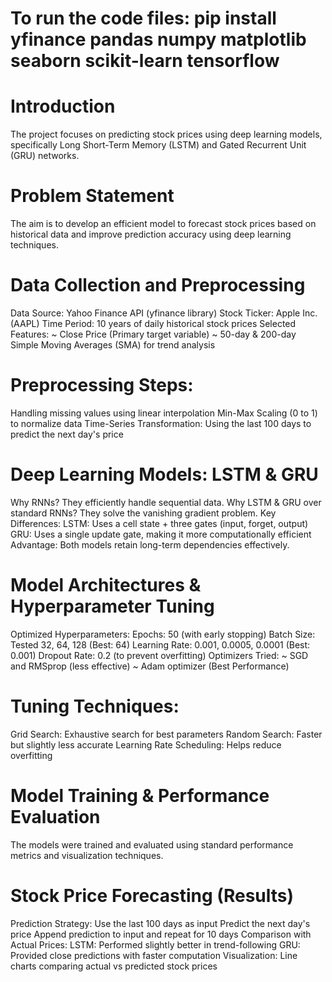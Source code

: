 # To run the code files: pip install yfinance pandas numpy matplotlib seaborn scikit-learn tensorflow

# Introduction
The project focuses on predicting stock prices using deep learning models, specifically Long Short-Term Memory (LSTM) and Gated Recurrent Unit (GRU) networks.

# Problem Statement
The aim is to develop an efficient model to forecast stock prices based on historical data and improve prediction accuracy using deep learning techniques.

# Data Collection and Preprocessing
Data Source: Yahoo Finance API (yfinance library)
Stock Ticker: Apple Inc. (AAPL)
Time Period: 10 years of daily historical stock prices
Selected Features: 
  ~ Close Price (Primary target variable)
  ~ 50-day & 200-day Simple Moving Averages (SMA) for trend analysis

# Preprocessing Steps:

Handling missing values using linear interpolation
Min-Max Scaling (0 to 1) to normalize data
Time-Series Transformation: Using the last 100 days to predict the next day's price

# Deep Learning Models: LSTM & GRU
Why RNNs? They efficiently handle sequential data.
Why LSTM & GRU over standard RNNs? They solve the vanishing gradient problem.
Key Differences:
LSTM: Uses a cell state + three gates (input, forget, output)
GRU: Uses a single update gate, making it more computationally efficient
Advantage: Both models retain long-term dependencies effectively.

# Model Architectures & Hyperparameter Tuning
Optimized Hyperparameters:
Epochs: 50 (with early stopping)
Batch Size: Tested 32, 64, 128 (Best: 64)
Learning Rate: 0.001, 0.0005, 0.0001 (Best: 0.001)
Dropout Rate: 0.2 (to prevent overfitting)
Optimizers Tried:
  ~ SGD and RMSprop (less effective)
  ~ Adam optimizer (Best Performance)

# Tuning Techniques:
Grid Search: Exhaustive search for best parameters
Random Search: Faster but slightly less accurate
Learning Rate Scheduling: Helps reduce overfitting

# Model Training & Performance Evaluation
The models were trained and evaluated using standard performance metrics and visualization techniques.

# Stock Price Forecasting (Results)
Prediction Strategy:
Use the last 100 days as input
Predict the next day's price
Append prediction to input and repeat for 10 days
Comparison with Actual Prices:
LSTM: Performed slightly better in trend-following
GRU: Provided close predictions with faster computation
Visualization:
Line charts comparing actual vs predicted stock prices
